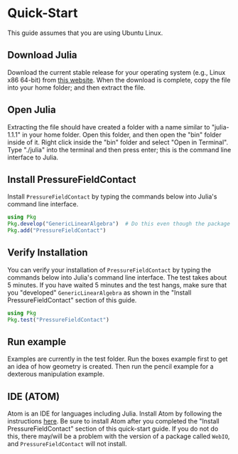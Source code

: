# Quick-Start

This guide assumes that you are using Ubuntu Linux.

## Download Julia

Download the current stable release for your operating system (e.g., Linux x86 64-bit) from [this website](https://julialang.org/downloads/).
When the download is complete, copy the file into your home folder; and then extract the file.

## Open Julia

Extracting the file should have created a folder with a name similar to "julia-1.1.1" in your home folder.
Open this folder, and then open the "bin" folder inside of it.
Right click inside the "bin" folder and select "Open in Terminal".
Type "./julia" into the terminal and then press enter; this is the command line interface to Julia.

## Install PressureFieldContact

Install `PressureFieldContact` by typing the commands below into Julia's command line interface.

```julia
using Pkg
Pkg.develop("GenericLinearAlgebra")  # Do this even though the package is registered
Pkg.add("PressureFieldContact")
```

## Verify Installation

You can verify your installation of `PressureFieldContact` by typing the commands below into Julia's command line interface.
The test takes about 5 minutes.
If you have waited 5 minutes and the test hangs, make sure that you "developed" `GenericLinearAlgebra` as shown in the "Install PressureFieldContact" section of this guide.

```julia
using Pkg
Pkg.test("PressureFieldContact")
```

## Run example

Examples are currently in the test folder.
Run the boxes example first to get an idea of how geometry is created.
Then run the pencil example for a dexterous manipulation example.

## IDE (ATOM)

Atom is an IDE for languages including Julia.
Install Atom by following the instructions [here](http://docs.junolab.org/latest/man/installation/).
Be sure to install Atom after you completed the "Install PressureFieldContact" section of this quick-start guide.
If you do not do this, there may/will be a problem with the version of a package called `WebIO`, and `PressureFieldContact` will not install.
